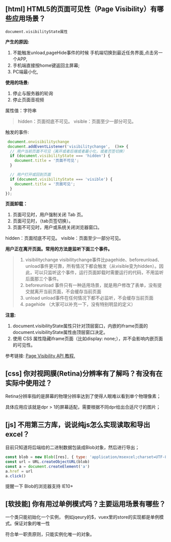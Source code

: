 ## [html] HTML5的页面可见性（Page Visibility）有哪些应用场景？

 `document.visibilityState属性`
 
**产生的原因:**

1. 不能触发unload,pageHide事件的时候
手机端切换到最近任务界面,点击另一个APP,
2. 手机端直接按home键返回主屏幕;
3. PC端最小化,

**使用的场景:**

1. 停止与服务器的轮询
2. 停止页面音视频

属性值：字符串

  > hidden：页面彻底不可见。
  visible：页面至少一部分可见。
  
触发的事件:

```javascript
 document.onvisibilitychange
 document.addEventListener('visibilitychange',  ()=> {
  // 用户当前页面不可见（离开或者后端或者最小化，或者页签切换）
  if (document.visibilityState === 'hidden') {
    document.title = '页面不可见';
  }

  // 用户打开或回到页面
  if (document.visibilityState === 'visible') {
    document.title = '页面可见';
  }
});
```

**页面卸载：**

1. 页面可见时，用户强制关闭 Tab 页。
2. 页面可见时，（tab页签切换）。
3. 页面不可见时，用户或系统关闭浏览器窗口。

  hidden：页面彻底不可见。
  visible：页面至少一部分可见。
  
**用户正在离开页面。常用的方法是监听下面三个事件。**

  > 1. visibilitychange
    visibilitychange事件比pagehide、beforeunload、unload事件更可靠，所有情况下都会触发（从visible变为hidden）。因此，可以只监听这个事件，运行页面卸载时需要运行的代码，不用监听后面那三个事件。
  > 2. beforeunload
    事件只有一种适用场景，就是用户修改了表单，没有提交就离开当前页面，不会缓存当前页面
  > 3. unload
    unload事件在任何情况下都不必监听，不会缓存当前页面
  > 4. pagehide
  （大家可以补充一下，没有特别明显的定义）
  
**注意:**

1. document.visibilityState属性只针对顶层窗口，内嵌的iframe页面的document.visibilityState属性由顶层窗口决定。
2. 使用 CSS 属性隐藏iframe页面（比如display: none;），并不会影响内嵌页面的可见性。

参考链接:
[Page Visibility API 教程.](http://www.ruanyifeng.com/blog/2018/10/page_visibility_api.html)

## [css] 你对视网膜(Retina)分辨率有了解吗？有没有在实际中使用过？

Retina分辨率指的是屏幕的物理分辨率达到了使得人眼难以看到单个物理像素；

具体应用应该就是dpr > 1的屏幕适配，需要根据不同dpr给出合适尺寸的图片；

## [js] 不用第三方库，说说纯js怎么实现读取和导出excel？

目前只知道将后端给的二进制数据包装成Blob对象，然后进行导出；

```javascript
const blob = new Blob([res], { type: 'application/msexcel;charset=UTF-8' })
const url = URL.createObjectURL(blob)
const a = document.createElement('a')
a.href = url
a.click()
```
提醒一下 Blob的浏览器支持 IE10+


## [软技能] 你有用过单例模式吗？主要运用场景有哪些？

一个类只能初始化一个实例， 例如jqeury的$，vuex里的store的实现都是单例模式。保证对象的唯一性

符合单一职责原则，只能实例化唯一的对象。
